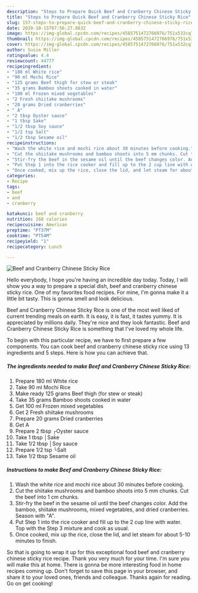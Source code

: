 ```yaml
---
description: "Steps to Prepare Quick Beef and Cranberry Chinese Sticky Rice"
title: "Steps to Prepare Quick Beef and Cranberry Chinese Sticky Rice"
slug: 157-steps-to-prepare-quick-beef-and-cranberry-chinese-sticky-rice
date: 2020-10-15T07:56:27.883Z
image: https://img-global.cpcdn.com/recipes/4585751472766976/751x532cq70/beef-and-cranberry-chinese-sticky-rice-recipe-main-photo.jpg
thumbnail: https://img-global.cpcdn.com/recipes/4585751472766976/751x532cq70/beef-and-cranberry-chinese-sticky-rice-recipe-main-photo.jpg
cover: https://img-global.cpcdn.com/recipes/4585751472766976/751x532cq70/beef-and-cranberry-chinese-sticky-rice-recipe-main-photo.jpg
author: Susie Miller
ratingvalue: 4.4
reviewcount: 44777
recipeingredient:
- "180 ml White rice"
- "90 ml Mochi Rice"
- "125 grams Beef thigh for stew or steak"
- "35 grams Bamboo shoots cooked in water"
- "100 ml Frozen mixed vegetables"
- "2 Fresh shiitake mushrooms"
- "20 grams Dried cranberries"
- " A"
- "2 tbsp Oyster sauce"
- "1 tbsp Sake"
- "1/2 tbsp Soy sauce"
- "1/2 tsp Salt"
- "1/2 tbsp Sesame oil"
recipeinstructions:
- "Wash the white rice and mochi rice about 30 minutes before cooking."
- "Cut the shiitake mushrooms and bamboo shoots into 5 mm chunks. Cut the beef into 1 cm chunks."
- "Stir-fry the beef in the sesame oil until the beef changes color. Add the bamboo, shiitake mushrooms, mixed vegetables, and dried cranberries. Season with &#34;A&#34;."
- "Put Step 1 into the rice cooker and fill up to the 2 cup line with water. Top with the Step 3 mixture and cook as usual."
- "Once cooked, mix up the rice, close the lid, and let steam for about 5-10 minutes to finish."
categories:
- Recipe
tags:
- beef
- and
- cranberry

katakunci: beef and cranberry 
nutrition: 168 calories
recipecuisine: American
preptime: "PT37M"
cooktime: "PT54M"
recipeyield: "1"
recipecategory: Lunch

---
```



![Beef and Cranberry Chinese Sticky Rice](https://img-global.cpcdn.com/recipes/4585751472766976/751x532cq70/beef-and-cranberry-chinese-sticky-rice-recipe-main-photo.jpg)

Hello everybody, I hope you're having an incredible day today. Today, I will show you a way to prepare a special dish, beef and cranberry chinese sticky rice. One of my favorites food recipes. For mine, I'm gonna make it a little bit tasty. This is gonna smell and look delicious.

Beef and Cranberry Chinese Sticky Rice is one of the most well liked of current trending meals on earth. It is easy, it is fast, it tastes yummy. It is appreciated by millions daily. They're nice and they look fantastic. Beef and Cranberry Chinese Sticky Rice is something that I've loved my whole life.




To begin with this particular recipe, we have to first prepare a few components. You can cook beef and cranberry chinese sticky rice using 13 ingredients and 5 steps. Here is how you can achieve that.

<!--inarticleads1-->

##### The ingredients needed to make Beef and Cranberry Chinese Sticky Rice:

1. Prepare 180 ml White rice
1. Take 90 ml Mochi Rice
1. Make ready 125 grams Beef thigh (for stew or steak)
1. Take 35 grams Bamboo shoots cooked in water
1. Get 100 ml Frozen mixed vegetables
1. Get 2 Fresh shiitake mushrooms
1. Prepare 20 grams Dried cranberries
1. Get  A
1. Prepare 2 tbsp ┌Oyster sauce
1. Take 1 tbsp │Sake
1. Take 1/2 tbsp │Soy sauce
1. Prepare 1/2 tsp └Salt
1. Take 1/2 tbsp Sesame oil




<!--inarticleads2-->

##### Instructions to make Beef and Cranberry Chinese Sticky Rice:

1. Wash the white rice and mochi rice about 30 minutes before cooking.
1. Cut the shiitake mushrooms and bamboo shoots into 5 mm chunks. Cut the beef into 1 cm chunks.
1. Stir-fry the beef in the sesame oil until the beef changes color. Add the bamboo, shiitake mushrooms, mixed vegetables, and dried cranberries. Season with &#34;A&#34;.
1. Put Step 1 into the rice cooker and fill up to the 2 cup line with water. Top with the Step 3 mixture and cook as usual.
1. Once cooked, mix up the rice, close the lid, and let steam for about 5-10 minutes to finish.




So that is going to wrap it up for this exceptional food beef and cranberry chinese sticky rice recipe. Thank you very much for your time. I'm sure you will make this at home. There is gonna be more interesting food in home recipes coming up. Don't forget to save this page in your browser, and share it to your loved ones, friends and colleague. Thanks again for reading. Go on get cooking!
